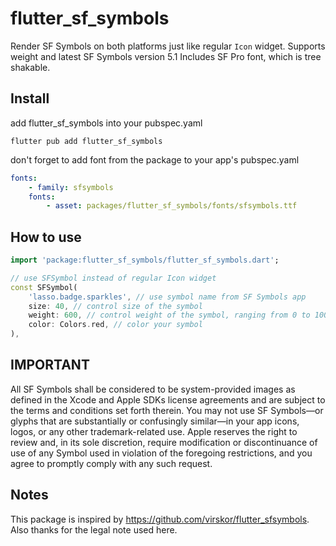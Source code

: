# flutter_sf_symbols

Render SF Symbols on both platforms just like regular `Icon` widget. Supports weight and latest SF Symbols version 5.1
Includes SF Pro font, which is tree shakable.

## Install

add flutter_sf_symbols into your pubspec.yaml

```
flutter pub add flutter_sf_symbols
```

don't forget to add font from the package to your app's pubspec.yaml

```yaml
fonts:
    - family: sfsymbols
    fonts:
        - asset: packages/flutter_sf_symbols/fonts/sfsymbols.ttf
```

## How to use

```dart
import 'package:flutter_sf_symbols/flutter_sf_symbols.dart';

// use SFSymbol instead of regular Icon widget
const SFSymbol(
    'lasso.badge.sparkles', // use symbol name from SF Symbols app
    size: 40, // control size of the symbol
    weight: 600, // control weight of the symbol, ranging from 0 to 1000
    color: Colors.red, // color your symbol
),
```

## IMPORTANT

All SF Symbols shall be considered to be system-provided images as defined in the Xcode and Apple SDKs license agreements and are subject to the terms and conditions set forth therein. You may not use SF Symbols—or glyphs that are substantially or confusingly similar—in your app icons, logos, or any other trademark-related use. Apple reserves the right to review and, in its sole discretion, require modification or discontinuance of use of any Symbol used in violation of the foregoing restrictions, and you agree to promptly comply with any such request.

## Notes

This package is inspired by https://github.com/virskor/flutter_sfsymbols. Also thanks for the legal note used here.
